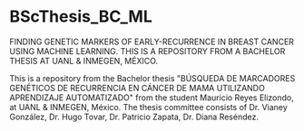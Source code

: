 # BScThesis_BC_ML
FINDING GENETIC MARKERS OF EARLY-RECURRENCE IN BREAST CANCER USING MACHINE LEARNING. THIS IS A REPOSITORY FROM A BACHELOR THESIS AT UANL &amp; INMEGEN, MÉXICO.

This is a repository from the Bachelor thesis "BÚSQUEDA DE MARCADORES GENÉTICOS DE RECURRENCIA EN CÁNCER DE MAMA UTILIZANDO APRENDIZAJE AUTOMATIZADO" from the student Mauricio Reyes Elizondo, at UANL & INMEGEN, México. The thesis committee consists of Dr. Vianey González, Dr. Hugo Tovar, Dr. Patricio Zapata, Dr. Diana Reséndez.
